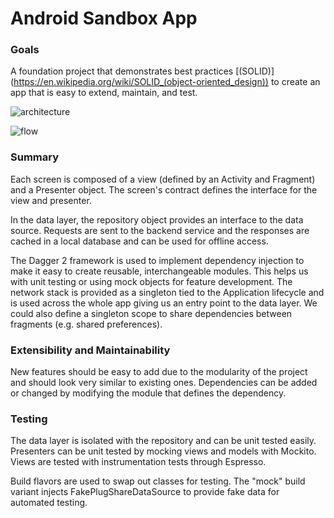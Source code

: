 # Android Sandbox App

### Goals
A foundation project that demonstrates best practices [(SOLID)] (https://en.wikipedia.org/wiki/SOLID_(object-oriented_design)) to create an app that is easy to extend, maintain, and test.

![architecture](http://i.imgur.com/yFjfCuW.png)

![flow](http://i.imgur.com/zyM52Cb.png)

### Summary
Each screen is composed of a view (defined by an Activity and Fragment) and a Presenter object. The screen's contract defines the interface for the view and presenter.

In the data layer, the repository object provides an interface to the data source. Requests are sent to the backend service and the responses are cached in a local database and can be used for offline access.

The Dagger 2 framework is used to implement dependency injection to make it easy to create reusable, interchangeable modules. This helps us with unit testing or using mock objects for feature development. The network stack is provided as a singleton tied to the Application lifecycle and is used across the whole app giving us an entry point to the data layer. We could also define a singleton scope to share dependencies between fragments (e.g. shared preferences).

### Extensibility and Maintainability
New features should be easy to add due to the modularity of the project and should look very similar to existing ones. Dependencies can be added or changed by modifying the module that defines the dependency.

### Testing
The data layer is isolated with the repository and can be unit tested easily. Presenters can be unit tested by mocking views and models with Mockito. Views are tested with instrumentation tests through Espresso.

Build flavors are used to swap out classes for testing. The "mock" build variant injects FakePlugShareDataSource to provide fake data for automated testing.
